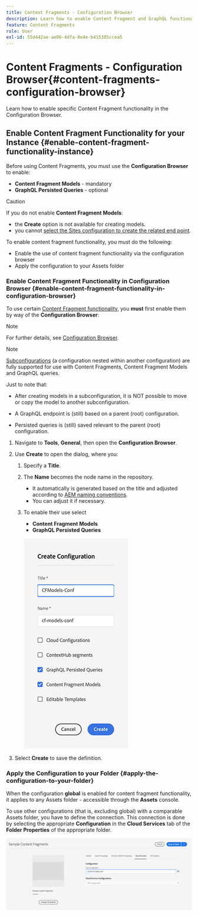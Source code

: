 ```yaml
---
title: Content Fragments - Configuration Browser
description: Learn how to enable Content Fragment and GraphQL functionality in the Configuration Browser to use AEM headless delivery features.
feature: Content Fragments
role: User
exl-id: 55d442ae-ae06-4dfa-8e4e-b415385ccea5
---
```

# Content Fragments - Configuration Browser{#content-fragments-configuration-browser}

Learn how to enable specific Content Fragment functionality in the Configuration Browser.

## Enable Content Fragment Functionality for your Instance {#enable-content-fragment-functionality-instance}

Before using Content Fragments, you must use the **Configuration Browser** to enable:

* **Content Fragment Models** - mandatory
* **GraphQL Persisted Queries** - optional

>[!CAUTION]
>
>If you do not enable **Content Fragment Models**:
>
>* the **Create** option is not available for creating models.
>* you cannot [select the Sites configuration to create the related end point](/help/headless/graphql-api/graphql-endpoint.md).

To enable content fragment functionality, you must do the following:

* Enable the use of content fragment functionality via the configuration browser
* Apply the configuration to your Assets folder

### Enable Content Fragment Functionality in Configuration Browser {#enable-content-fragment-functionality-in-configuration-browser}

To use certain [Content Fragment functionality](#creating-a-content-fragment-model), you **must** first enable them by way of the **Configuration Browser**:

>[!NOTE]
>
>For further details, see [Configuration Browser](/help/implementing/developing/introduction/configurations.md#using-configuration-browser).

>[!NOTE]
>
>[Subconfigurations](/help/implementing/developing/introduction/configurations.md#configuration-resolution) (a configuration nested within another configuration) are fully supported for use with Content Fragments, Content Fragment Models and GraphQL queries.
>
>Just to note that:
>
>
>* After creating models in a subconfiguration, it is NOT possible to move or copy the model to another subconfiguration.
>
>* A GraphQL endpoint is (still) based on a parent (root) configuration.
>
>* Persisted queries is (still) saved relevant to the parent (root) configuration.


1. Navigate to **Tools**, **General**, then open the **Configuration Browser**.

1. Use **Create** to open the dialog, where you:

   1. Specify a **Title**.
   1. The **Name** becomes the node name in the repository.
      * It automatically is generated based on the title and adjusted according to [AEM naming conventions](/help/implementing/developing/introduction/naming-conventions.md).
      * You can adjust it if necessary.
   1. To enable their use select 
      * **Content Fragment Models** 
      * **GraphQL Persisted Queries**

      ![Define configuration](assets/cfm-conf-01.png)

1. Select **Create** to save the definition.

<!-- 1. Select the location appropriate to your website. -->

### Apply the Configuration to your Folder {#apply-the-configuration-to-your-folder}

When the configuration **global** is enabled for content fragment functionality, it applies to any Assets folder - accessible through the **Assets** console.

To use other configurations (that is, excluding global) with a comparable Assets folder, you have to define the connection. This connection is done by selecting the appropriate **Configuration** in the **Cloud Services** tab of the **Folder Properties** of the appropriate folder.

![Apply configuration](assets/cfm-conf-02.png)

